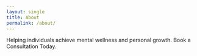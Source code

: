 ```yaml
---
layout: single
title: About
permalink: /about/
---
```


Helping individuals achieve mental wellness and personal growth. Book a Consultation Today.
